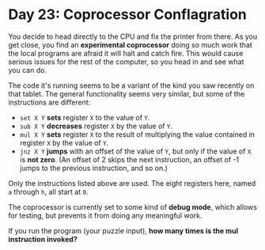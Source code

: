 # Day 23: Coprocessor Conflagration

You decide to head directly to the CPU and fix the printer from there. As you get
close, you find an __experimental coprocessor__ doing so much work that the local
programs are afraid it will halt and catch fire. This would cause serious issues
for the rest of the computer, so you head in and see what you can do.

The code it's running seems to be a variant of the kind you saw recently on that
tablet. The general functionality seems very similar, but some of the instructions
are different:
- ``set X Y`` __sets__ register ``X`` to the value of ``Y``.
- ``sub X Y`` __decreases__ register ``X`` by the value of ``Y``.
- ``mul X Y`` __sets__ register ``X`` to the result of multiplying the value contained
in register ``X`` by the value of ``Y``.
- ``jnz X Y`` __jumps__ with an offset of the value of ``Y``, but only if the value
of ``X`` is __not zero__. (An offset of 2 skips the next instruction, an offset
of -1 jumps to the previous instruction, and so on.)

Only the instructions listed above are used. The eight registers here, named ``a``
through ``h``, all start at ``0``.

The coprocessor is currently set to some kind of __debug mode__, which allows for
testing, but prevents it from doing any meaningful work.

If you run the program (your puzzle input), __how many times is the mul instruction
invoked?__
